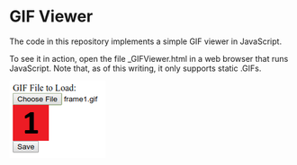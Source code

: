GIF Viewer
==========

The code in this repository implements a simple GIF viewer in JavaScript.

To see it in action, open the file _GIFViewer.html in a web browser that runs JavaScript.  Note that, as of this writing, it only supports static .GIFs.

![Screenshot](/Screenshot.png "Screenshot")
